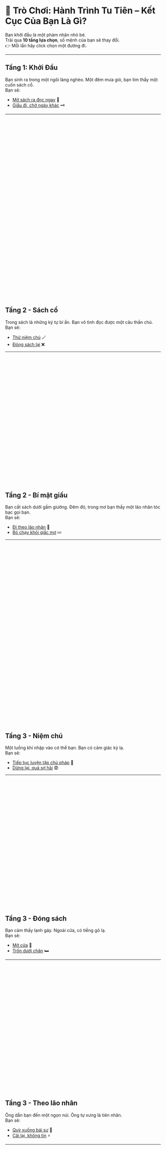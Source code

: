 # 🌌 Trò Chơi: Hành Trình Tu Tiên – Kết Cục Của Bạn Là Gì?

Bạn khởi đầu là một phàm nhân nhỏ bé.  
Trải qua **10 tầng lựa chọn**, số mệnh của bạn sẽ thay đổi.  
👉 Mỗi lần hãy click chọn một đường đi.  

---
## Tầng 1: Khởi Đầu
Bạn sinh ra trong một ngôi làng nghèo. Một đêm mưa gió, bạn tìm thấy một cuốn sách cổ.  
Bạn sẽ:

- [Mở sách ra đọc ngay](#tầng-2---sách-cổ) 📖  
- [Giấu đi, chờ ngày khác](#tầng-2---bí-mật-giấu) 🗝  

---
<br><br><br><br><br><br><br><br><br><br><br><br><br><br><br><br><br><br><br><br><br><br><br><br>
<br><br><br><br><br><br><br><br><br><br>

## Tầng 2 - Sách cổ
Trong sách là những ký tự bí ẩn. Bạn vô tình đọc được một câu thần chú.  
Bạn sẽ:

- [Thử niệm chú](#tầng-3---niệm-chú) 🪄  
- [Đóng sách lại](#tầng-3---đóng-sách) ❌  

---
<br><br><br><br><br><br><br><br><br><br><br><br><br><br><br><br><br><br><br><br><br><br><br><br>
## Tầng 2 - Bí mật giấu
Bạn cất sách dưới gầm giường. Đêm đó, trong mơ bạn thấy một lão nhân tóc bạc gọi bạn.  
Bạn sẽ:

- [Đi theo lão nhân](#tầng-3---theo-lão-nhân) 👴  
- [Bỏ chạy khỏi giấc mơ](#tầng-3---chạy-trốn-giấc-mơ) 💤  

---
<br><br><br><br><br><br><br><br><br><br><br><br><br><br><br><br><br><br><br><br><br><br><br><br>
<br><br><br><br><br><br><br><br><br><br>

## Tầng 3 - Niệm chú
Một luồng khí nhập vào cơ thể bạn. Bạn có cảm giác kỳ lạ.  
Bạn sẽ:

- [Tiếp tục luyện tập chú pháp](#tầng-4---luyện-chú) 🔮  
- [Dừng lại, quá sợ hãi](#tầng-4---dừng-lại) 😨  

---
<br><br><br><br><br><br><br><br><br><br><br><br><br><br><br><br><br><br><br><br><br><br><br><br>
## Tầng 3 - Đóng sách
Bạn cảm thấy lạnh gáy. Ngoài cửa, có tiếng gõ lạ.  
Bạn sẽ:

- [Mở cửa](#tầng-4---mở-cửa) 🚪  
- [Trốn dưới chăn](#tầng-4---trốn-chăn) 🛏  

---
<br><br><br><br><br><br><br><br><br><br><br><br><br><br><br><br><br><br><br><br><br><br><br><br>
## Tầng 3 - Theo lão nhân
Ông dẫn bạn đến một ngọn núi. Ông tự xưng là tiên nhân.  
Bạn sẽ:

- [Quỳ xuống bái sư](#tầng-4---bái-sư) 🙇  
- [Cãi lại, không tin](#tầng-4---cãi-lại) ⚡  

---
<br><br><br><br><br><br><br><br><br><br><br><br><br><br><br><br><br><br><br><br><br><br><br><br>
## Tầng 3 - Chạy trốn giấc mơ
Bạn tỉnh dậy, nhưng sách đã biến mất.  
Bạn sẽ:

- [Đi tìm sách](#tầng-4---tìm-sách) 🕵  
- [Mặc kệ, sống đời phàm](#tầng-4---đời-phàm) 🍶  

---
<br><br><br><br><br><br><br><br><br><br><br><br><br><br><br><br><br><br><br><br><br><br><br><br>
… (lặp logic tương tự cho Tầng 4 → 9, mỗi tầng là một biến cố mới, 2 lựa chọn rẽ nhánh) …

---
<br><br><br><br><br><br><br><br><br><br><br><br><br><br><br><br><br><br><br><br><br><br><br><br>
## Tầng 10 - Kết Cục
Tùy theo lựa chọn của bạn, số phận đã định:

- **Nếu bạn luôn chọn mạo hiểm, thử thách** → 👉 **Bạn trở thành 🐉 Chân Long – bá chủ thiên hạ.**  
- **Nếu bạn chọn học hỏi, khiêm nhường** → 👉 **Bạn thành 👴 Tiên Nhân – phi thăng giới trên.**  
- **Nếu bạn chọn trốn tránh, an toàn** → 👉 **Bạn thành 🐢 Ẩn Sĩ – sống lâu ngàn năm nơi núi sâu.**  
- **Nếu bạn ham quyền lực, phản bội** → 👉 **Bạn thành 👹 Ma Quân – gieo rắc sợ hãi.**  
- **Nếu bạn chọn từ bi, giúp đỡ** → 👉 **Bạn thành 🕊 Bồ Tát – cứu khổ cứu nạn.**  
- **Nếu bạn chọn đời phàm, rời bỏ tu tiên** → 👉 **Bạn thành 🍶 Lãng Khách – một đời tự do, phiêu du nhân gian.**

---
<br><br><br><br><br><br><br><br><br><br><br><br><br><br><br><br><br><br><br><br><br><br><br><br>
📜 *“Mỗi bước chọn, là một bước định mệnh. Không có sai, chỉ có con đường khác nhau.”*
